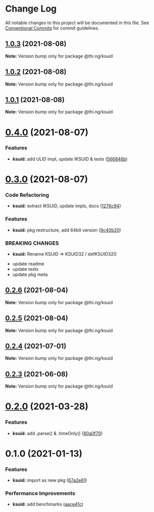 # Change Log

All notable changes to this project will be documented in this file.
See [Conventional Commits](https://conventionalcommits.org) for commit guidelines.

## [1.0.3](https://github.com/thi-ng/umbrella/compare/@thi.ng/ksuid@1.0.2...@thi.ng/ksuid@1.0.3) (2021-08-08)

**Note:** Version bump only for package @thi.ng/ksuid





## [1.0.2](https://github.com/thi-ng/umbrella/compare/@thi.ng/ksuid@1.0.1...@thi.ng/ksuid@1.0.2) (2021-08-08)

**Note:** Version bump only for package @thi.ng/ksuid





## [1.0.1](https://github.com/thi-ng/umbrella/compare/@thi.ng/ksuid@0.4.0...@thi.ng/ksuid@1.0.1) (2021-08-08)

**Note:** Version bump only for package @thi.ng/ksuid





# [0.4.0](https://github.com/thi-ng/umbrella/compare/@thi.ng/ksuid@0.3.0...@thi.ng/ksuid@0.4.0) (2021-08-07)


### Features

* **ksuid:** add ULID impl, update IKSUID & tests ([566846b](https://github.com/thi-ng/umbrella/commit/566846b7cfa735f15d07b25e4514fa3ee540adbf))





# [0.3.0](https://github.com/thi-ng/umbrella/compare/@thi.ng/ksuid@0.2.6...@thi.ng/ksuid@0.3.0) (2021-08-07)


### Code Refactoring

* **ksuid:** extract IKSUID, update impls, docs ([1276c94](https://github.com/thi-ng/umbrella/commit/1276c940d6e7b584d90eb871261ff6a28352de4f))


### Features

* **ksuid:** pkg restructure, add 64bit version ([9c40b20](https://github.com/thi-ng/umbrella/commit/9c40b2053afb9067723bfb0377e5e3ea2a38c52a))


### BREAKING CHANGES

* **ksuid:** Rename KSUID => KSUID32 / defKSUID32()

- update readme
- update tests
- update pkg meta





## [0.2.6](https://github.com/thi-ng/umbrella/compare/@thi.ng/ksuid@0.2.5...@thi.ng/ksuid@0.2.6) (2021-08-04)

**Note:** Version bump only for package @thi.ng/ksuid





## [0.2.5](https://github.com/thi-ng/umbrella/compare/@thi.ng/ksuid@0.2.4...@thi.ng/ksuid@0.2.5) (2021-08-04)

**Note:** Version bump only for package @thi.ng/ksuid





## [0.2.4](https://github.com/thi-ng/umbrella/compare/@thi.ng/ksuid@0.2.3...@thi.ng/ksuid@0.2.4) (2021-07-01)

**Note:** Version bump only for package @thi.ng/ksuid





## [0.2.3](https://github.com/thi-ng/umbrella/compare/@thi.ng/ksuid@0.2.2...@thi.ng/ksuid@0.2.3) (2021-06-08)

**Note:** Version bump only for package @thi.ng/ksuid





# [0.2.0](https://github.com/thi-ng/umbrella/compare/@thi.ng/ksuid@0.1.10...@thi.ng/ksuid@0.2.0) (2021-03-28)


### Features

* **ksuid:** add .parse() & .timeOnly() ([80a0f70](https://github.com/thi-ng/umbrella/commit/80a0f70a2593af1c4e77a33dd3f98e36d9231c1c))





# 0.1.0 (2021-01-13)


### Features

* **ksuid:** import as new pkg ([67a2e61](https://github.com/thi-ng/umbrella/commit/67a2e611a52ecd8870b43848e95d457f63185428))


### Performance Improvements

* **ksuid:** add benchmarks ([aace41c](https://github.com/thi-ng/umbrella/commit/aace41ce8ec0864d38a27d9b0461b705e9e122dc))

